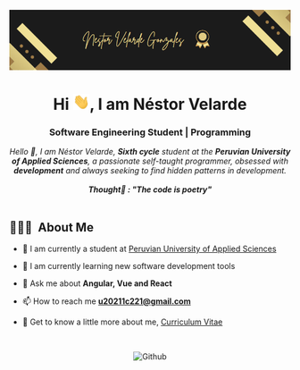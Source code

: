 <p align="center">
    <img src="img/Beth.png" alt="MiPerfil" border="0">
</p>

<h1 align="center">Hi <img src="https://raw.githubusercontent.com/ABSphreak/ABSphreak/master/gifs/Hi.gif" width="30px">, 
I am Néstor Velarde </h1>
<h3 align="center">Software Engineering Student | Programming </h3>


<p align="center">
  <em>
    Hello 🙋, I am Néstor Velarde, <b>Sixth cycle</b> student at the <b>Peruvian University of Applied Sciences</b>, 
    a passionate self-taught programmer, obsessed
    with <b>development</b> and always seeking to find hidden patterns in development.
    <br> <br>
    <b><i align="center">Thought👀 :     
     "The code is poetry"</i></b> </b>  </b>
  </em>
<br><br>

## 👨🏻‍💻 &nbsp;About Me

- 📝 I am currently a student at <a href="https://www.upc.edu.pe/" target="_blank">Peruvian University of Applied Sciences</a>

- 🌱 I am currently learning new software development tools

- 💬 Ask me about **Angular, Vue and React**

- 📫 How to reach me **u20211c221@gmail.com**

- 📄 Get to know a little more about me, <a href="https://github.com/VelardeSoft/VelardeSoft/raw/main/img/CV-Software.pdf" target="_blank">Curriculum Vitae</a>

<br/>

<p align="center">
    <img alt="Github" src="https://raw.githubusercontent.com/onimur/.github/master/.resources/git-header.svg">
</p>